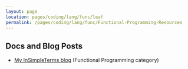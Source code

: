 ```yaml
---
layout: page
location: pages/coding/lang/func/leaf
permalink: /pages/coding/lang/func/Functional-Programming-Resources
---
```


## Docs and Blog Posts

- [My InSimpleTerms blog](https://insimpleterms.blog/category/functional-programming) (Functional Programming category)
